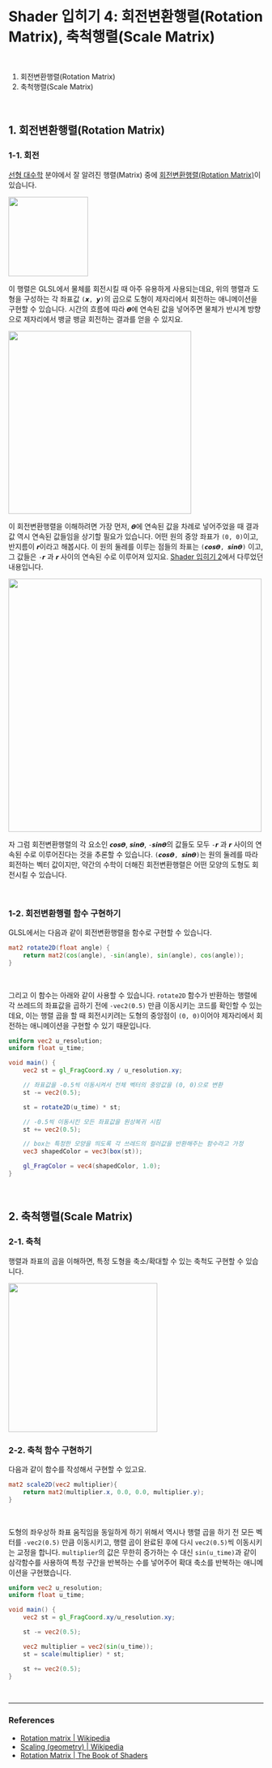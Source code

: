 # Shader 입히기 4: 회전변환행렬(Rotation Matrix), 축척행렬(Scale Matrix)

<br>

1. 회전변환행렬(Rotation Matrix)
2. 축척행렬(Scale Matrix)

<br>

## 1. 회전변환행렬(Rotation Matrix)

### 1-1. 회전

[선형 대수학](https://ko.wikipedia.org/wiki/%EC%84%A0%ED%98%95%EB%8C%80%EC%88%98%ED%95%99) 분야에서 잘 알려진 행렬(Matrix) 중에 [회전변환행렬(Rotation Matrix)](https://ko.wikipedia.org/wiki/%ED%9A%8C%EC%A0%84%EB%B3%80%ED%99%98%ED%96%89%EB%A0%AC)이 있습니다.

<img src="https://wikimedia.org/api/rest_v1/media/math/render/svg/d4a02e6b5990244f4427309f6732239b9633d62d" width="157" />

<br>

이 행렬은 GLSL에서 물체를 회전시킬 때 아주 유용하게 사용되는데요, 위의 행렬과 도형을 구성하는 각 좌표값 `(𝙭, 𝙮)`의 곱으로 도형이 제자리에서 회전하는 애니메이션을 구현할 수 있습니다. 시간의 흐름에 따라 `𝜭`에 연속된 값을 넣어주면 물체가 반시계 방향으로 제자리에서 뱅글 뱅글 회전하는 결과를 얻을 수 있지요.

<img src="https://wikimedia.org/api/rest_v1/media/math/render/svg/e02da33f45679713d15de997449a76df48efb282" width="361" />

<br>

이 회전변환행렬을 이해하려면 가장 먼저, `𝜭`에 연속된 값을 차례로 넣어주었을 때 결과값 역시 연속된 값들임을 상기할 필요가 있습니다. 어떤 원의 중앙 좌표가 `(0, 0)`이고, 반지름이 `𝙧`이라고 해봅시다. 이 원의 둘레를 이루는 점들의 좌표는 `(𝙘𝙤𝙨𝜭, 𝙨𝙞𝙣𝜭)` 이고, 그 값들은 `-𝙧` 과 `𝙧` 사이의 연속된 수로 이루어져 있지요. [Shader 입히기 2](./shader2.md)에서 다루었던 내용입니다.

<img src="https://thebookofshaders.com/05/sincos.gif" width="500" />

<br>

자 그럼 회전변환행렬의 각 요소인 `𝙘𝙤𝙨𝜭`, `𝙨𝙞𝙣𝜭`, `-𝙨𝙞𝙣𝜭`의 값들도 모두 `-𝙧` 과 `𝙧` 사이의 연속된 수로 이루어진다는 것을 추론할 수 있습니다. `(𝙘𝙤𝙨𝜭, 𝙨𝙞𝙣𝜭)`는 원의 둘레를 따라 회전하는 벡터 값이지만, 약간의 수학이 더해진 회전변환행렬은 어떤 모양의 도형도 회전시킬 수 있습니다.

<br>

### 1-2. 회전변환행렬 함수 구현하기

GLSL에서는 다음과 같이 회전변환행렬을 함수로 구현할 수 있습니다.

```glsl
mat2 rotate2D(float angle) {
    return mat2(cos(angle), -sin(angle), sin(angle), cos(angle));
}
```

<br>

그리고 이 함수는 아래와 같이 사용할 수 있습니다. `rotate2D` 함수가 반환하는 행렬에 각 쓰레드의 좌표값을 곱하기 전에 `-vec2(0.5)` 만큼 이동시키는 코드를 확인할 수 있는데요, 이는 행렬 곱을 할 때 회전시키려는 도형의 중앙점이 `(0, 0)`이어야 제자리에서 회전하는 애니메이션을 구현할 수 있기 때문입니다.

```glsl
uniform vec2 u_resolution;
uniform float u_time;

void main() {
    vec2 st = gl_FragCoord.xy / u_resolution.xy;

    // 좌표값을 -0.5씩 이동시켜서 전체 벡터의 중앙값을 (0, 0)으로 변환
    st -= vec2(0.5);

    st = rotate2D(u_time) * st;

    // -0.5씩 이동시킨 모든 좌표값을 원상복귀 시킴
    st += vec2(0.5);

    // box는 특정한 모양을 띄도록 각 쓰레드의 컬러값을 반환해주는 함수라고 가정
    vec3 shapedColor = vec3(box(st));

    gl_FragColor = vec4(shapedColor, 1.0);
}
```

<br>

## 2. 축척행렬(Scale Matrix)

### 2-1. 축척

행렬과 좌표의 곱을 이해하면, 특정 도형을 축소/확대할 수 있는 축척도 구현할 수 있습니다.

<img src="https://wikimedia.org/api/rest_v1/media/math/render/svg/f8b981072c2d00c1ce373cd483c00fd6d927f668" width="294" />

<br>

### 2-2. 축척 함수 구현하기

다음과 같이 함수를 작성해서 구현할 수 있고요.

```glsl
mat2 scale2D(vec2 multiplier){
    return mat2(multiplier.x, 0.0, 0.0, multiplier.y);
}
```

<br>

도형의 좌우상하 좌표 움직임을 동일하게 하기 위해서 역시나 행렬 곱을 하기 전 모든 벡터를 `-vec2(0.5)` 만큼 이동시키고, 행렬 곱이 완료된 후에 다시 `vec2(0.5)`씩 이동시키는 교정을 합니다. `multiplier`의 값은 무한히 증가하는 수 대신 `sin(u_time)`과 같이 삼각함수를 사용하여 특정 구간을 반복하는 수를 넣어주어 확대 축소를 반복하는 애니메이션을 구현했습니다.

```glsl
uniform vec2 u_resolution;
uniform float u_time;

void main() {
    vec2 st = gl_FragCoord.xy/u_resolution.xy;

    st -= vec2(0.5);

    vec2 multiplier = vec2(sin(u_time));
    st = scale(multiplier) * st;

    st += vec2(0.5);
}
```

<br>

---

### References

- [Rotation matrix | Wikipedia](https://en.wikipedia.org/wiki/Rotation_matrix)
- [Scaling (geometry) | Wikipedia](https://en.wikipedia.org/wiki/Scaling_(geometry))
- [Rotation Matrix | The Book of Shaders](https://thebookofshaders.com/08/)
